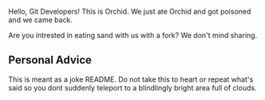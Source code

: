 Hello, Git Developers! This is Orchid. We just ate Orchid and got poisoned and we came back.

Are you intrested in eating sand with us with a fork? We don't mind sharing.

## Personal Advice
This is meant as a joke README. Do not take this to heart or repeat what's said so you dont suddenly teleport to a blindlingly bright area full of clouds.
